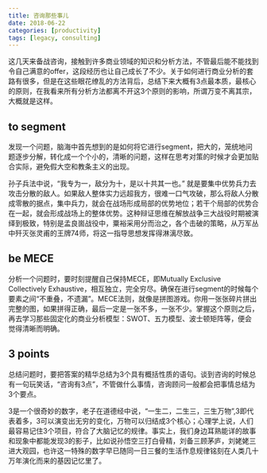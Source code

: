 ```yaml
---
title: 咨询那些事儿
date: 2018-06-22
categories: [productivity]
tags: [legacy, consulting]
---
```


这几天来备战咨询，接触到许多商业领域的知识和分析方法，不管最后能不能找到令自己满意的offer，这段经历也让自己成长了不少。关于如何进行商业分析的套路有很多，但是在这些眼花缭乱的方法背后，总结下来大概有3点最本质，最核心的原则，在我看来所有分析方法都离不开这3个原则的影响，所谓万变不离其宗，大概就是这样。

## to segment

发现一个问题，脑海中首先想到的是如何将它进行segment，把大的，笼统地问题逐步分解，转化成一个个小的，清晰的问题，这样在思考对策的时候才会更加贴合实际，避免假大空和教条主义的出现。

孙子兵法中说，“我专为一，敌分为十，是以十共其一也。” 就是要集中优势兵力去攻击分散的敌人。如果敌人整体实力远超我方，很难一口气攻破，那么将敌人分散成零散的据点，集中兵力，就会在战场形成局部的优势地位；若干个局部的优势合在一起，就会形成战场上的整体优势。这种辩证思维在解放战争三大战役时期被演绎到极致，特别是孟良崮战役中，粟裕采用分而治之，各个击破的策略，从万军丛中歼灭张灵甫的王牌74师，将这一指导思想发挥得淋漓尽致。

## be MECE

分析一个问题时，要时刻提醒自己保持MECE，即Mutually Exclusive Collectively Exhaustive，相互独立，完全穷尽。确保在进行segment的时候每个要素之间“不重叠，不遗漏”。MECE法则，就像是拼图游戏。你用一张张碎片拼出完整的图，如果拼得正确，最后一定是一张不多，一张不少。掌握这个原则之后，再去学习那些固定化的商业分析模型：SWOT、五力模型、波士顿矩阵等，便会觉得清晰而明确。

## 3 points

总结问题时，要把答案的精华总结为3个具有概括性质的语句。谈到咨询的时候总有一句玩笑话，“咨询有3点”，不管做什么事情，咨询顾问一般都会把事情总结为3个要点。

3是一个很奇妙的数字，老子在道德经中说，“一生二，二生三，三生万物”,3即代表着多，3可以演变出无穷的变化，万物可以归结成3个核心；心理学上说，人们最容易记住3个项目，符合了大脑记忆的规律。事实上，我们身边耳熟能详的故事和现象中都能发现3的影子，比如说孙悟空三打白骨精，刘备三顾茅庐，刘姥姥三进大观园，也许这一特殊的数字早已随同一日三餐的生活作息规律铭刻在人类几十万年演化而来的基因记忆里了。